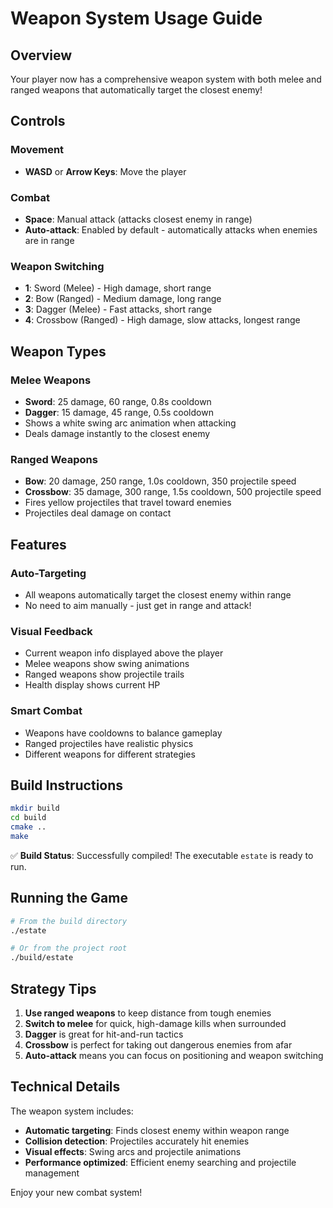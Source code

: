 # Weapon System Usage Guide

## Overview

Your player now has a comprehensive weapon system with both melee and ranged weapons that automatically target the closest enemy!

## Controls

### Movement
- **WASD** or **Arrow Keys**: Move the player

### Combat
- **Space**: Manual attack (attacks closest enemy in range)
- **Auto-attack**: Enabled by default - automatically attacks when enemies are in range

### Weapon Switching
- **1**: Sword (Melee) - High damage, short range
- **2**: Bow (Ranged) - Medium damage, long range
- **3**: Dagger (Melee) - Fast attacks, short range  
- **4**: Crossbow (Ranged) - High damage, slow attacks, longest range

## Weapon Types

### Melee Weapons
- **Sword**: 25 damage, 60 range, 0.8s cooldown
- **Dagger**: 15 damage, 45 range, 0.5s cooldown
- Shows a white swing arc animation when attacking
- Deals damage instantly to the closest enemy

### Ranged Weapons
- **Bow**: 20 damage, 250 range, 1.0s cooldown, 350 projectile speed
- **Crossbow**: 35 damage, 300 range, 1.5s cooldown, 500 projectile speed
- Fires yellow projectiles that travel toward enemies
- Projectiles deal damage on contact

## Features

### Auto-Targeting
- All weapons automatically target the closest enemy within range
- No need to aim manually - just get in range and attack!

### Visual Feedback
- Current weapon info displayed above the player
- Melee weapons show swing animations
- Ranged weapons show projectile trails
- Health display shows current HP

### Smart Combat
- Weapons have cooldowns to balance gameplay
- Ranged projectiles have realistic physics
- Different weapons for different strategies

## Build Instructions

```bash
mkdir build
cd build
cmake ..
make
```

✅ **Build Status**: Successfully compiled! The executable `estate` is ready to run.

## Running the Game

```bash
# From the build directory
./estate

# Or from the project root
./build/estate
```

## Strategy Tips

1. **Use ranged weapons** to keep distance from tough enemies
2. **Switch to melee** for quick, high-damage kills when surrounded
3. **Dagger** is great for hit-and-run tactics
4. **Crossbow** is perfect for taking out dangerous enemies from afar
5. **Auto-attack** means you can focus on positioning and weapon switching

## Technical Details

The weapon system includes:
- **Automatic targeting**: Finds closest enemy within weapon range
- **Collision detection**: Projectiles accurately hit enemies
- **Visual effects**: Swing arcs and projectile animations
- **Performance optimized**: Efficient enemy searching and projectile management

Enjoy your new combat system! 